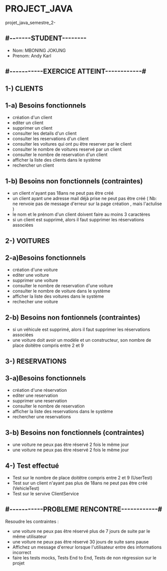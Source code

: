 # PROJECT_JAVA
projet_java_semestre_2-

#-------STUDENT-------- 
---

- Nom: MBONING JOKUNG
- Prenom: Andy Karl


#-----------EXERCICE ATTEINT------------#
---
1-) CLIENTS
---
1-a) Besoins fonctionnels
---
- création d'un client
- editer un client
- supprimer un client
- consulter les details d'un client 
- consulter les reservations d'un client
- consulter les voitures qui ont pu être reserver par le client
- consulter le nombre de voitures reservé par un client
- consulter le nombre de reservation d'un client
- afficher la liste des clients dans le système
- rechercher un client

1-b) Besoins non fonctionnels (contraintes)
---
- un client n'ayant pas 18ans ne peut pas être créé
- un client ayant une adresse mail déjà prise ne peut pas être créé ( Nb: ne renvoie pas de message d'erreur sur la page création , mais l'actulise )
- le nom et le prénom d'un client doivent faire au moins 3 caractères
- si un client est supprimé, alors il faut supprimer les 
réservations associées

2-) VOITURES
---
2-a)Besoins fonctionnels 
---
- création d'une voiture
- editer une voiture
- supprimer une voiture
- consulter le nombre de reservation d'une voiture
- consulter le nombre de voiture dans le système
- afficher la liste des voitures dans le système
- rechecher une voiture

2-b) Besoins non fontionnels (contraintes)
---
- si un véhicule est supprimé, alors il faut supprimer les réservations associées
- une voiture doit avoir un modèle et un constructeur, son nombre de place doitêtre compris entre 2 et 9

3-) RESERVATIONS
---

3-a)Besoins fonctionnels
---
- création d'une réservation
- editer une reservation
- supprimer une reservation
- consulter le nombre de reservation 
- afficher la liste des reservations dans le système
- rechercher une reservations

3-b) Besoins non fonctionnels (contraintes)
---
- une voiture ne peux pas être réservé 2 fois le même jour
- une voiture ne peux pas être réservé 2 fois le même jour

4-) Test effectué
---
- Test sur le nombre de place doitêtre compris entre 2 et 9 (UserTest)
- Test sur un client n'ayant pas plus de 18ans ne peut pas être créé (VehicleTest)
- Test sur le servive ClientService

#-----------PROBLEME RENCONTRE------------#
---
Resoudre les contraintes :

- une voiture ne peux pas être réservé plus de 7 jours de suite par le même 
utilisateur
- une voiture ne peux pas être réservé 30 jours de suite sans pause
- Affichez un message d'erreur lorsque l'utilisateur entre des informations incorrect
- faire les tests mocks, Tests End to End, Tests de non régression sur le projet 
